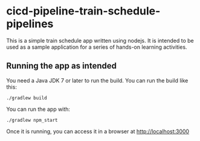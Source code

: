 # cicd-pipeline-train-schedule-pipelines

This is a simple train schedule app written using nodejs. It is intended to be used as a sample application for a series of hands-on learning activities.

## Running the app as intended

You need a Java JDK 7 or later to run the build. You can run the build like this:

    ./gradlew build

You can run the app with:

    ./gradlew npm_start

Once it is running, you can access it in a browser at [http://localhost:3000](http://localhost:3000)
